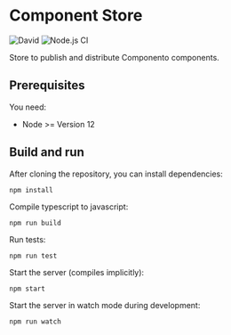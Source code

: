 # Component Store

![David](https://img.shields.io/david/dev/componento/component-store)
![Node.js CI](https://github.com/componento/component-store/workflows/Node.js%20CI/badge.svg)


Store to publish and distribute Componento components.

## Prerequisites

You need:

*  Node >= Version 12

## Build and run

After cloning the repository, you can install dependencies:

    npm install
    
Compile typescript to javascript:

    npm run build
    
Run tests:

    npm run test    
    
Start the server (compiles implicitly):

    npm start
    
Start the server in watch mode during development:

    npm run watch
